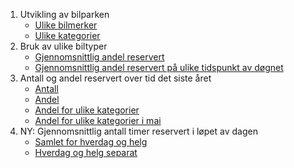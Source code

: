 ---
---
1. Utvikling av bilparken 
	- [Ulike bilmerker](charts/bilpark_area_line.html) 
	- [Ulike kategorier](charts/bilpark_kategori_area.html)
2. Bruk av ulike biltyper
	- [Gjennomsnittlig andel reservert](charts/biltyper_barplots.html)
	- [Gjennomsnittlig andel reservert på ulike tidspunkt av døgnet](charts/andel_reservert_heatmap.html)
3. Antall og andel reservert over tid det siste året
	- [Antall](charts/antall_reservert_line_zoom.html)
	- [Andel](charts/andel_reservert_line_zoom.html)
	- [Andel for ulike kategorier](charts/andel_reservert_kategori_line_zoom.html)
	- [Andel for ulike kategorier i mai](charts/andel_reservert_kategori_line.html)
4. NY: Gjennomsnittlig antall timer reservert i løpet av dagen
	- [Samlet for hverdag og helg](charts/bar_line_andel.html)
	- [Hverdag og helg separat](charts/bar_line_reservert_helg.html)
